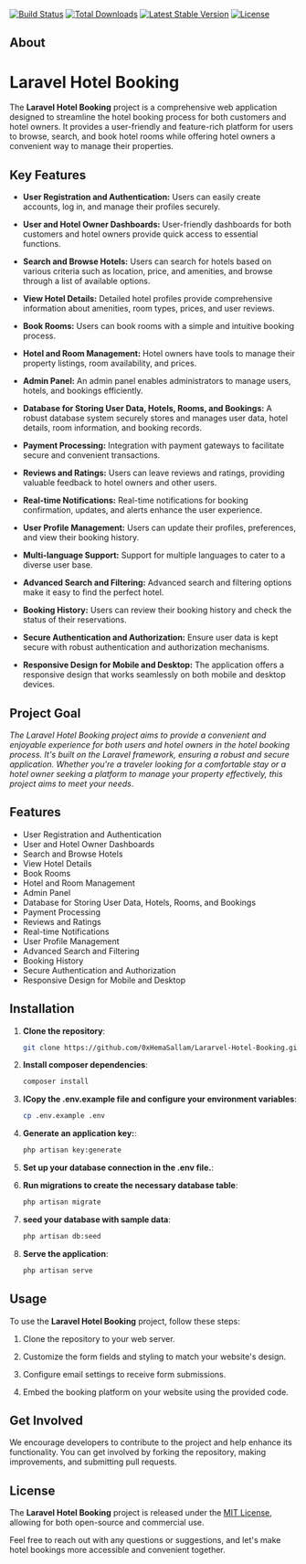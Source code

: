 [![Build Status](https://travis-ci.org/laravel/framework.svg)](https://travis-ci.org/laravel/framework)
[![Total Downloads](https://img.shields.io/packagist/dt/laravel/framework)](https://packagist.org/packages/laravel/framework)
[![Latest Stable Version](https://img.shields.io/packagist/v/laravel/framework)](https://packagist.org/packages/laravel/framework)
[![License](https://img.shields.io/packagist/l/laravel/framework)](https://packagist.org/packages/laravel/framework)

## About

# Laravel Hotel Booking

The **Laravel Hotel Booking** project is a comprehensive web application designed to streamline the hotel booking process for both customers and hotel owners. It provides a user-friendly and feature-rich platform for users to browse, search, and book hotel rooms while offering hotel owners a convenient way to manage their properties.

## Key Features

- **User Registration and Authentication:** Users can easily create accounts, log in, and manage their profiles securely.

- **User and Hotel Owner Dashboards:** User-friendly dashboards for both customers and hotel owners provide quick access to essential functions.

- **Search and Browse Hotels:** Users can search for hotels based on various criteria such as location, price, and amenities, and browse through a list of available options.

- **View Hotel Details:** Detailed hotel profiles provide comprehensive information about amenities, room types, prices, and user reviews.

- **Book Rooms:** Users can book rooms with a simple and intuitive booking process.

- **Hotel and Room Management:** Hotel owners have tools to manage their property listings, room availability, and prices.

- **Admin Panel:** An admin panel enables administrators to manage users, hotels, and bookings efficiently.

- **Database for Storing User Data, Hotels, Rooms, and Bookings:** A robust database system securely stores and manages user data, hotel details, room information, and booking records.

- **Payment Processing:** Integration with payment gateways to facilitate secure and convenient transactions.

- **Reviews and Ratings:** Users can leave reviews and ratings, providing valuable feedback to hotel owners and other users.

- **Real-time Notifications:** Real-time notifications for booking confirmation, updates, and alerts enhance the user experience.

- **User Profile Management:** Users can update their profiles, preferences, and view their booking history.

- **Multi-language Support:** Support for multiple languages to cater to a diverse user base.

- **Advanced Search and Filtering:** Advanced search and filtering options make it easy to find the perfect hotel.

- **Booking History:** Users can review their booking history and check the status of their reservations.

- **Secure Authentication and Authorization:** Ensure user data is kept secure with robust authentication and authorization mechanisms.

- **Responsive Design for Mobile and Desktop:** The application offers a responsive design that works seamlessly on both mobile and desktop devices.

## Project Goal

 *The Laravel Hotel Booking project aims to provide a convenient and enjoyable experience for both users and hotel owners in the hotel booking process. It's built on the Laravel framework, ensuring a robust and secure application. Whether you're a traveler looking for a comfortable stay or a hotel owner seeking a platform to manage your property effectively, this project aims to meet your needs*.


## Features

- User Registration and Authentication
- User and Hotel Owner Dashboards
- Search and Browse Hotels
- View Hotel Details
- Book Rooms
- Hotel and Room Management
- Admin Panel
- Database for Storing User Data, Hotels, Rooms, and Bookings
- Payment Processing
- Reviews and Ratings
- Real-time Notifications
- User Profile Management
- Advanced Search and Filtering
- Booking History
- Secure Authentication and Authorization
- Responsive Design for Mobile and Desktop

## Installation

1. **Clone the repository**:
   ```bash
   git clone https://github.com/0xHemaSallam/Lararvel-Hotel-Booking.git
2. **Install composer dependencies**:
    ```bash
    composer install
2. **ICopy the .env.example file and configure your environment variables**:
    ```bash
    cp .env.example .env
3. **Generate an application key:**:
    ```bash
    php artisan key:generate
4. **Set up your database connection in the .env file.**:

5. **Run migrations to create the necessary database table**:
    ```bash
    php artisan migrate
6. **seed your database with sample data**:
    ```bash
    php artisan db:seed
    
7. **Serve the application**:
    ```bash
    php artisan serve
## Usage

To use the **Laravel Hotel Booking** project, follow these steps:

1. Clone the repository to your web server.

2. Customize the form fields and styling to match your website's design.

3. Configure email settings to receive form submissions.

4. Embed the booking platform on your website using the provided code.

## Get Involved

We encourage developers to contribute to the project and help enhance its functionality. You can get involved by forking the repository, making improvements, and submitting pull requests.

## License

The **Laravel Hotel Booking** project is released under the [MIT License](https://www.ibrahim-sallam.me), allowing for both open-source and commercial use.

Feel free to reach out with any questions or suggestions, and let's make hotel bookings more accessible and convenient together.

